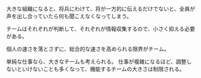 大きな組織になると、将兵にわけて、将が一方的に伝えるだけでないと、全員が声を出し合っていたら何も聞こえなくなってしまう。

チームはそれぞれが判断して、それぞれが情報収集するので、小さく抑える必要がある。

個人の速さを落とさずに、総合的な速さを高められる限界がチーム。

単純な仕事なら、大きなチームも考えられる。
仕事が複雑になるほど、調整しないといけないことも多くなって、機能するチームの大きさは制限される。
